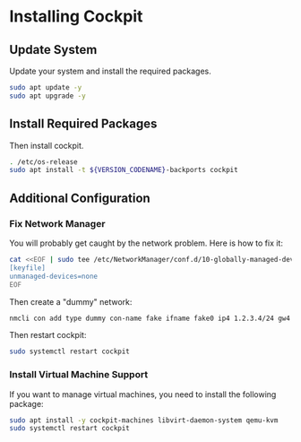 # Installing Cockpit

## Update System

Update your system and install the required packages.

```bash
sudo apt update -y
sudo apt upgrade -y
```

## Install Required Packages

Then install cockpit.

```bash
. /etc/os-release
sudo apt install -t ${VERSION_CODENAME}-backports cockpit
```

## Additional Configuration

### Fix Network Manager

You will probably get caught by the network problem. Here is how to fix it:

```bash
cat <<EOF | sudo tee /etc/NetworkManager/conf.d/10-globally-managed-devices.conf
[keyfile]
unmanaged-devices=none
EOF
```

Then create a "dummy" network:

```bash
nmcli con add type dummy con-name fake ifname fake0 ip4 1.2.3.4/24 gw4 1.2.3.1
```

Then restart cockpit:

```bash
sudo systemctl restart cockpit
```

### Install Virtual Machine Support

If you want to manage virtual machines, you need to install the following package:

```bash
sudo apt install -y cockpit-machines libvirt-daemon-system qemu-kvm
sudo systemctl restart cockpit
```
